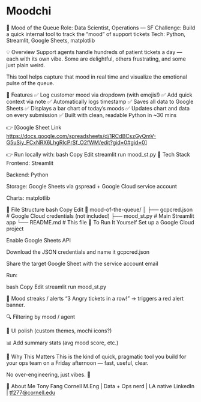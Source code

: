 # Moodchi
🧪 Mood of the Queue
Role: Data Scientist, Operations — SF
Challenge: Build a quick internal tool to track the “mood” of support tickets
Tech: Python, Streamlit, Google Sheets, matplotlib

💡 Overview
Support agents handle hundreds of patient tickets a day — each with its own vibe. Some are delightful, others frustrating, and some just plain weird.

This tool helps capture that mood in real time and visualize the emotional pulse of the queue.

🎯 Features
✅ Log customer mood via dropdown (with emojis!)
✅ Add quick context via note
✅ Automatically logs timestamp
✅ Saves all data to Google Sheets
✅ Displays a bar chart of today’s moods
✅ Updates chart and data on every submission
✅ Built with clean, readable Python in ~30 mins

👉 [Google Sheet Link https://docs.google.com/spreadsheets/d/1RCdBCszGyQmV-G5uSiy_FCxNRX6LhgRIcPrSf_O2fWM/edit?gid=0#gid=0]

👉 Run locally with:
bash
Copy
Edit
streamlit run mood_st.py
🔧 Tech Stack
Frontend: Streamlit

Backend: Python

Storage: Google Sheets via gspread + Google Cloud service account

Charts: matplotlib

📂 File Structure
bash
Copy
Edit
📁 mood-of-the-queue/
│
├── gcpcred.json               # Google Cloud credentials (not included)
├── mood_st.py                 # Main Streamlit app
└── README.md                  # This file
🚀 To Run It Yourself
Set up a Google Cloud project

Enable Google Sheets API

Download the JSON credentials and name it gcpcred.json

Share the target Google Sheet with the service account email

Run:

bash
Copy
Edit
streamlit run mood_st.py

🔔 Mood streaks / alerts	“3 Angry tickets in a row!” → triggers a red alert banner.

🔍 Filtering by mood / agent

🎨 UI polish (custom themes, mochi icons?)

📊 Add summary stats (avg mood score, etc.)

🙌 Why This Matters
This is the kind of quick, pragmatic tool you build for your ops team on a Friday afternoon — fast, useful, clear.

No over-engineering, just vibes. 🍡

👋 About Me
Tony Fang
Cornell M.Eng | Data + Ops nerd | LA native
LinkedIn | tf277@cornell.edu
